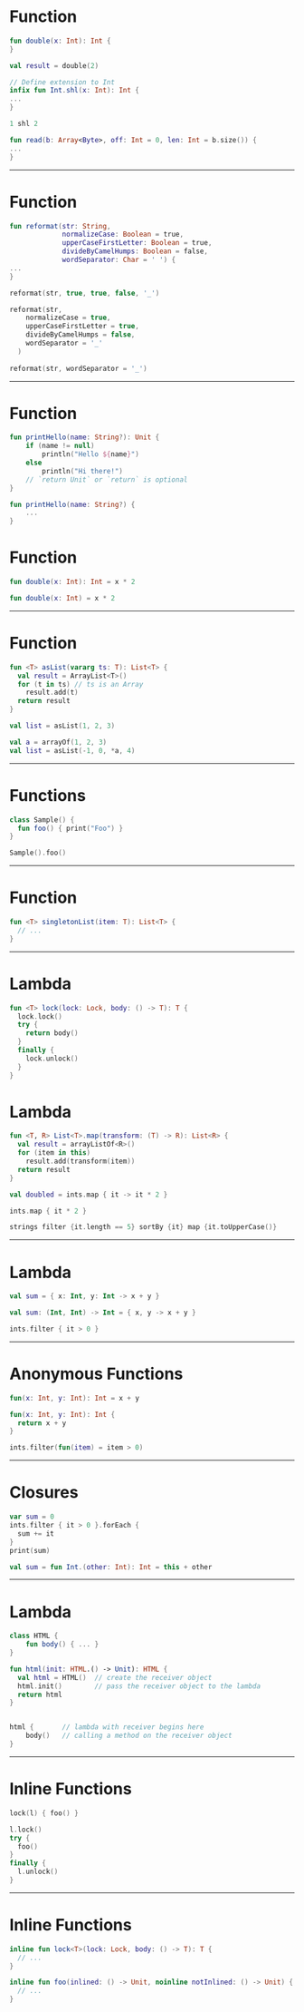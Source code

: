 
# Function

```kotlin
fun double(x: Int): Int {
}

val result = double(2)

// Define extension to Int
infix fun Int.shl(x: Int): Int {
...
}

1 shl 2

fun read(b: Array<Byte>, off: Int = 0, len: Int = b.size()) {
...
}
```

---

# Function

```kotlin
fun reformat(str: String,
             normalizeCase: Boolean = true,
             upperCaseFirstLetter: Boolean = true,
             divideByCamelHumps: Boolean = false,
             wordSeparator: Char = ' ') {
...
}

reformat(str, true, true, false, '_')

reformat(str,
    normalizeCase = true,
    upperCaseFirstLetter = true,
    divideByCamelHumps = false,
    wordSeparator = '_'
  )
  
reformat(str, wordSeparator = '_')
```

---

# Function

```kotlin
fun printHello(name: String?): Unit {
    if (name != null)
        println("Hello ${name}")
    else
        println("Hi there!")
    // `return Unit` or `return` is optional
}

fun printHello(name: String?) {
    ...
}
```

# Function

```kotlin
fun double(x: Int): Int = x * 2

fun double(x: Int) = x * 2
```

---

# Function

```kotlin
fun <T> asList(vararg ts: T): List<T> {
  val result = ArrayList<T>()
  for (t in ts) // ts is an Array
    result.add(t)
  return result
}

val list = asList(1, 2, 3)

val a = arrayOf(1, 2, 3)
val list = asList(-1, 0, *a, 4)
```

---

# Functions

```kotlin
class Sample() {
  fun foo() { print("Foo") }
}

Sample().foo()
```

---

# Function

```kotlin
fun <T> singletonList(item: T): List<T> {
  // ...
}
```

---

# Lambda

```kotlin
fun <T> lock(lock: Lock, body: () -> T): T {
  lock.lock()
  try {
    return body()
  }
  finally {
    lock.unlock()
  }
}
```

# Lambda

```kotlin
fun <T, R> List<T>.map(transform: (T) -> R): List<R> {
  val result = arrayListOf<R>()
  for (item in this)
    result.add(transform(item))
  return result
}

val doubled = ints.map { it -> it * 2 }

ints.map { it * 2 }

strings filter {it.length == 5} sortBy {it} map {it.toUpperCase()}
```

---

# Lambda

```kotlin
val sum = { x: Int, y: Int -> x + y }

val sum: (Int, Int) -> Int = { x, y -> x + y }

ints.filter { it > 0 } 
```

---

# Anonymous Functions

```kotlin
fun(x: Int, y: Int): Int = x + y

fun(x: Int, y: Int): Int {
  return x + y
}

ints.filter(fun(item) = item > 0)
```

---

# Closures

```kotlin
var sum = 0
ints.filter { it > 0 }.forEach {
  sum += it
}
print(sum)

val sum = fun Int.(other: Int): Int = this + other
```

---

# Lambda

```kotlin
class HTML {
    fun body() { ... }
}

fun html(init: HTML.() -> Unit): HTML {
  val html = HTML()  // create the receiver object
  html.init()        // pass the receiver object to the lambda
  return html
}


html {       // lambda with receiver begins here
    body()   // calling a method on the receiver object
}
```

---

# Inline Functions

```kotlin
lock(l) { foo() }

l.lock()
try {
  foo()
}
finally {
  l.unlock()
}
```

---

# Inline Functions

```kotlin
inline fun lock<T>(lock: Lock, body: () -> T): T {
  // ...
}

inline fun foo(inlined: () -> Unit, noinline notInlined: () -> Unit) {
  // ...
}
```

```kotlin
```

```kotlin
```

